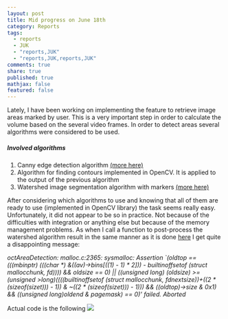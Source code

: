 ```yaml
---
layout: post
title: Mid progress on June 18th
category: Reports
tags: 
  - reports
  - JUK
  - "reports,JUK"
  - "reports,JUK,reports,JUK"
comments: true
share: true
published: true
mathjax: false
featured: false
---
```



Lately, I have been working on implementing the feature to retrieve image areas marked by user. This is a very important step in order to calculate the volume based on the several video frames.
In order to detect areas several algorithms were considered to be used.

##### Involved algorithms
1. Canny edge detection algorithm [(more here)](https://en.wikipedia.org/wiki/Canny_edge_detector)
2. Algorithm for finding contours implemented in OpenCV. It is applied to the output of the previous algorithm
3. Watershed image segmentation algorithm with markers [(more here)](https://en.wikipedia.org/wiki/Watershed_%28image_processing%29)

After considering which algorithms to use and knowing that all of them are ready to use (implemented in OpenCV library) the task seems really easy. Unfortunately, it did not appear to be so in practice. Not because of the difficulties with integration or anything else but because of the memory management problems.
As when I call a function to post-process the watershed algorithm result in the same manner as it is done [here](http://docs.opencv.org/master/d8/da9/watershed_8cpp-example.html) I get quite a disappointing message:

_octAreaDetection: malloc.c:2365: sysmalloc: Assertion `(oldtop == (((mbinptr) (((char *) &((av)->bins[((1) - 1) * 2])) - builtinoffsetof (struct mallocchunk, fd)))) && oldsize == 0) || ((unsigned long) (oldsize) >= (unsigned >long)((((builtinoffsetof (struct mallocchunk, fdnextsize))+((2 * (sizeof(sizet))) - 1)) & ~((2 * (sizeof(sizet))) - 1))) && ((oldtop)->size & 0x1) && ((unsigned long)oldend & pagemask) == 0)' failed.
Aborted_

Actual code  is the following 
![]({{site.baseurl}}/images/code_june_18.png)

